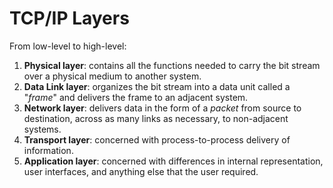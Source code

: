 # TCP/IP Layers

From low-level to high-level:

1. __Physical layer__: contains all the functions needed to carry the bit stream over a physical medium to another system.
2. __Data Link layer__: organizes the bit stream into a data unit called a "_frame_" and delivers the frame to an adjacent system.
3. __Network layer__: delivers data in the form of a _packet_ from source to destination, across as many links as necessary, to non-adjacent systems.
4. __Transport layer__: concerned with process-to-process delivery of information.
5. __Application layer__: concerned with differences in internal representation, user interfaces, and anything else that the user required.
